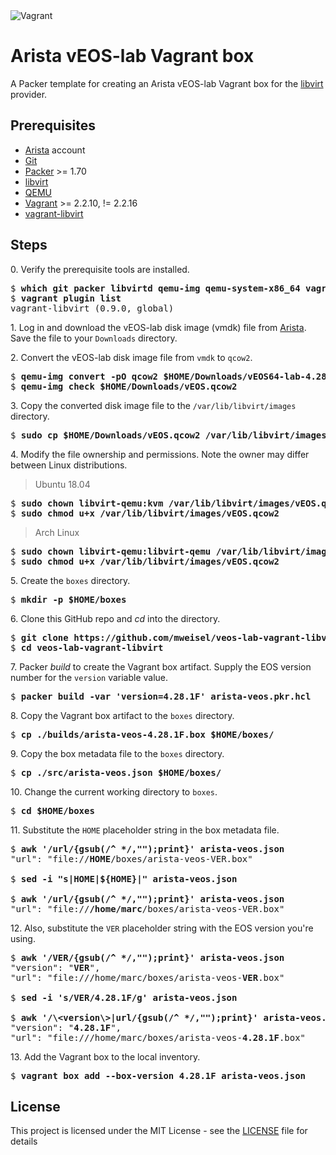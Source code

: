 <img alt="Vagrant" src="https://img.shields.io/badge/vagrant%20-%231563FF.svg?&style=for-the-badge&logo=vagrant&logoColor=white"/>

# Arista vEOS-lab Vagrant box

A Packer template for creating an Arista vEOS-lab Vagrant box for the [libvirt](https://libvirt.org) provider.

## Prerequisites

  * [Arista](https://www.arista.com/en/user-registration) account
  * [Git](https://git-scm.com)
  * [Packer](https://packer.io) >= 1.70
  * [libvirt](https://libvirt.org)
  * [QEMU](https://www.qemu.org)
  * [Vagrant](https://www.vagrantup.com) >= 2.2.10, != 2.2.16
  * [vagrant-libvirt](https://github.com/vagrant-libvirt/vagrant-libvirt)

## Steps

0\. Verify the prerequisite tools are installed.

<pre>
$ <b>which git packer libvirtd qemu-img qemu-system-x86_64 vagrant</b>
$ <b>vagrant plugin list</b>
vagrant-libvirt (0.9.0, global)
</pre>

1\. Log in and download the vEOS-lab disk image (vmdk) file from [Arista](https://www.arista.com/support/software-download). Save the file to your `Downloads` directory.

2\. Convert the vEOS-lab disk image file from `vmdk` to `qcow2`.

<pre>
$ <b>qemu-img convert -pO qcow2 $HOME/Downloads/vEOS64-lab-4.28.1F.vmdk $HOME/Downloads/vEOS.qcow2</b>
$ <b>qemu-img check $HOME/Downloads/vEOS.qcow2</b>
</pre>

3\. Copy the converted disk image file to the `/var/lib/libvirt/images` directory.

<pre>
$ <b>sudo cp $HOME/Downloads/vEOS.qcow2 /var/lib/libvirt/images</b>
</pre>

4\. Modify the file ownership and permissions. Note the owner may differ between Linux distributions.

> Ubuntu 18.04

<pre>
$ <b>sudo chown libvirt-qemu:kvm /var/lib/libvirt/images/vEOS.qcow2</b>
$ <b>sudo chmod u+x /var/lib/libvirt/images/vEOS.qcow2</b>
</pre>

> Arch Linux

<pre>
$ <b>sudo chown libvirt-qemu:libvirt-qemu /var/lib/libvirt/images/vEOS.qcow2</b>
$ <b>sudo chmod u+x /var/lib/libvirt/images/vEOS.qcow2</b>
</pre>

5\. Create the `boxes` directory.

<pre>
$ <b>mkdir -p $HOME/boxes</b>
</pre>

6\. Clone this GitHub repo and _cd_ into the directory.

<pre>
$ <b>git clone https://github.com/mweisel/veos-lab-vagrant-libvirt</b>
$ <b>cd veos-lab-vagrant-libvirt</b>
</pre>

7\. Packer _build_ to create the Vagrant box artifact. Supply the EOS version number for the `version` variable value.

<pre>
$ <b>packer build -var 'version=4.28.1F' arista-veos.pkr.hcl</b>
</pre>

8\. Copy the Vagrant box artifact to the `boxes` directory.

<pre>
$ <b>cp ./builds/arista-veos-4.28.1F.box $HOME/boxes/</b>
</pre>

9\. Copy the box metadata file to the `boxes` directory.

<pre>
$ <b>cp ./src/arista-veos.json $HOME/boxes/</b>
</pre>

10\. Change the current working directory to `boxes`.

<pre>
$ <b>cd $HOME/boxes</b>
</pre>

11\. Substitute the `HOME` placeholder string in the box metadata file.

<pre>
$ <b>awk '/url/{gsub(/^ */,"");print}' arista-veos.json</b>
"url": "file://<b>HOME</b>/boxes/arista-veos-VER.box"

$ <b>sed -i "s|HOME|${HOME}|" arista-veos.json</b>

$ <b>awk '/url/{gsub(/^ */,"");print}' arista-veos.json</b>
"url": "file://<b>/home/marc</b>/boxes/arista-veos-VER.box"
</pre>

12\. Also, substitute the `VER` placeholder string with the EOS version you're using.

<pre>
$ <b>awk '/VER/{gsub(/^ */,"");print}' arista-veos.json</b>
"version": "<b>VER</b>",
"url": "file:///home/marc/boxes/arista-veos-<b>VER</b>.box"

$ <b>sed -i 's/VER/4.28.1F/g' arista-veos.json</b>

$ <b>awk '/\&lt;version\&gt;|url/{gsub(/^ */,"");print}' arista-veos.json</b>
"version": "<b>4.28.1F</b>",
"url": "file:///home/marc/boxes/arista-veos-<b>4.28.1F</b>.box"
</pre>

13\. Add the Vagrant box to the local inventory.

<pre>
$ <b>vagrant box add --box-version 4.28.1F arista-veos.json</b>
</pre>

## License

This project is licensed under the MIT License - see the [LICENSE](LICENSE) file for details
